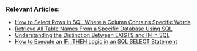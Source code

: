 ### Relevant Articles:
- [How to Select Rows in SQL Where a Column Contains Specific Words](https://www.baeldung.com/sql/select-column-contains-specific-string)
- [Retrieve All Table Names From a Specific Database Using SQL](https://www.baeldung.com/sql/find-table-names-within-db)
- [Understanding the Distinction Between EXISTS and IN in SQL](https://www.baeldung.com/sql/in-vs-exists)
- [How to Execute an IF…THEN Logic in an SQL SELECT Statement](https://www.baeldung.com/sql/select-conditional-logic)
